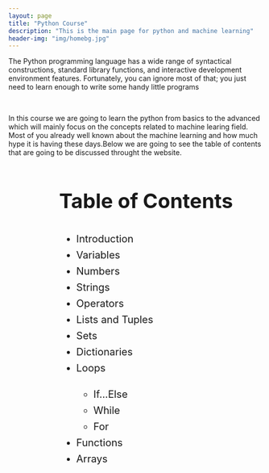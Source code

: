 ```yaml
---
layout: page
title: "Python Course"
description: "This is the main page for python and machine learning"
header-img: "img/homebg.jpg"
---
```


<p>The Python programming language has a wide range of syntactical constructions, standard library functions, and interactive development environment features. Fortunately, you can ignore most of that; you just need to learn enough to write some handy little programs</p><br/>
<p>In this course we are going to learn the python from basics to the advanced which will mainly focus on the concepts related to machine learing field. Most of you already well known about the machine learning and how much hype it is having these days.Below we are going to see the table of contents that are going to be discussed throught the website.</>
<div align="left" style="margin-left: 20%; line-height: 1.6; font-size: 20px;">
	<h1>Table of Contents</h1>
	<ul>
		<li>Introduction</li>
		<li>Variables</li>
		<li>Numbers</li>
		<li>Strings</li>
		<li>Operators</li>
		<li>Lists and Tuples</li>
		<li>Sets</li>
		<li>Dictionaries</li>
		<li>Loops</li>
		<ul>
			<li>If...Else</li>
			<li>While</li>
			<li>For</li>
		</ul>
		<li>Functions</li>
		<li>Arrays</li>
	</ul>
	</div>
